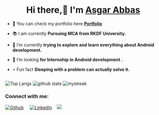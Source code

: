 <h1 align="center">Hi there,👋 I'm <a href="https://asgar72.github.io">Asgar Abbas</a></h1>

- 🔭  You can check my portfolio here [**Portfolio**](https://asgar72.github.io)

- 📚 I am currently **Pursuing MCA from RKDF University.**

- 🌱 I’m currently **trying to explore and learn everything about Android development.**

- 🤔 I’m looking **for Internship in Android development .**

- ⚡ Fun fact **Sleeping with a problem can actually solve it.**



###

![ Top Langs](https://github-readme-stats.vercel.app/api/top-langs/?username=asgar72&theme=tokyonight&layout=compact)
![ github stats](https://github-readme-stats.vercel.app/api?username=asgar72&show_icons=true&theme=tokyonight)
<img src="https://github-readme-streak-stats.herokuapp.com/?user=asgar72&theme=tokyonight" alt="mystreak"/>

### Connect with me:


<p><a href="https://github.com/asgar72" target="_blank"><img alt="Github" src="https://img.shields.io/badge/GitHub-%2312100E.svg?&style=for-the-badge&logo=Github&logoColor=white" /></a> &nbsp;&nbsp;&nbsp;&nbsp;<a href="https://www.linkedin.com/in/asgar72/" target="_blank"><img alt="LinkedIn" src="https://img.shields.io/badge/linkedin-%230077B5.svg?&style=for-the-badge&logo=linkedin&logoColor=white" /></a>&nbsp;&nbsp;&nbsp;&nbsp;<a href="mailto:72asgar72@gmail.com" target="_blank"><img src="https://img.shields.io/badge/gmail-%23D14836.svg?&style=for-the-badge&logo=gmail&logoColor=white" /></a>&nbsp;&nbsp;&nbsp;&nbsp;

